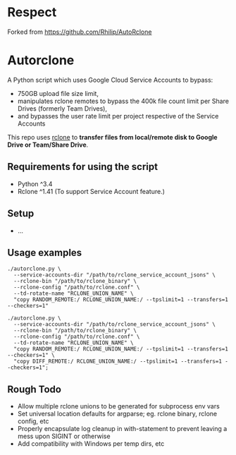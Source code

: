 # Respect
Forked from https://github.com/Rhilip/AutoRclone

# Autorclone 

A Python script which uses Google Cloud Service Accounts to bypass:
- 750GB upload file size limit,
- manipulates rclone remotes to bypass the 400k file count limit per Share Drives (formerly Team Drives),
- and bypasses the user rate limit per project respective of the Service Accounts

This repo uses [rclone](https://rclone.org) to **transfer files from local/remote disk to Google Drive or Team/Share Drive**.

## Requirements for using the script

* Python ^3.4
* Rclone ^1.41 (To support Service Account feature.)

## Setup
- ...

## Usage examples
```
./autorclone.py \
  --service-accounts-dir "/path/to/rclone_service_account_jsons" \
  --rclone-bin "/path/to/rclone_binary" \
  --rclone-config "/path/to/rclone.conf" \
  --td-rotate-name "RCLONE_UNION_NAME" \
  "copy RANDOM_REMOTE:/ RCLONE_UNION_NAME:/ --tpslimit=1 --transfers=1 --checkers=1"
```
```
./autorclone.py \
  --service-accounts-dir "/path/to/rclone_service_account_jsons" \
  --rclone-bin "/path/to/rclone_binary" \
  --rclone-config "/path/to/rclone.conf" \
  --td-rotate-name "RCLONE_UNION_NAME" \
  "copy RANDOM_REMOTE:/ RCLONE_UNION_NAME:/ --tpslimit=1 --transfers=1 --checkers=1" \
  "copy DIFF_REMOTE:/ RCLONE_UNION_NAME:/ --tpslimit=1 --transfers=1 --checkers=1";
```

## Rough Todo
- Allow multiple rclone unions to be generated for subprocess env vars
- Set universal location defaults for argparse; eg. rclone binary, rclone config, etc
- Properly encapsulate log cleanup in with-statement to prevent leaving a mess upon SIGINT or otherwise
- Add compatibility with Windows per temp dirs, etc
